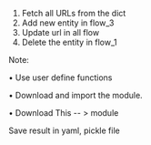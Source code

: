 1. Fetch all URLs from the dict
2. Add new entity in flow_3
3. Update url in all flow
4. Delete the entity in flow_1

Note: 

• Use user define functions 

• Download and import the module. 

• Download This -- > module

Save result in yaml, pickle file
